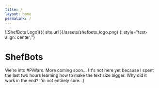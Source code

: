 ```yaml
---
title: /
layout: home
permalink: /
---
```


![ShefBots Logo]({{ site.url }}/assets/shefbots_logo.png)
{: style="text-align: center;"}

# ShefBots

We're into #PiWars. More coming soon...
(It's not here yet because I spent the last two hours learning how to make the text size bigger. Why did it work in the end? I'm not entirely sure...)
